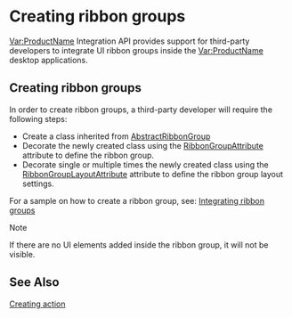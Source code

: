 Creating ribbon groups
====
<Var:ProductName> Integration API provides support for third-party developers to integrate UI ribbon groups inside the <Var:ProductName> desktop applications.

Creating ribbon groups
---
In order to create ribbon groups, a third-party developer will require the following steps:

* Create a class inherited from [AbstractRibbonGroup](../../api/integration/Sdl.Desktop.IntegrationApi.AbstractRibbonGroup.yml)
* Decorate the newly created class using the [RibbonGroupAttribute](../../api/integration/Sdl.Desktop.IntegrationApi.Extensions.RibbonGroupAttribute.yml) attribute to define the ribbon group.
* Decorate single or multiple times the newly created class using the [RibbonGroupLayoutAttribute](../../api/integration/Sdl.Desktop.IntegrationApi.Extensions.RibbonGroupLayoutAttribute.yml) attribute to define the ribbon group layout settings.
  
For a sample on how to create a ribbon group, see: [Integrating ribbon groups](integrating_ribbon_groups.md)

> [!NOTE]
> 
> If there are no UI elements added inside the ribbon group, it will not be visible.

See Also
-----
[Creating action](creating_actions.md)